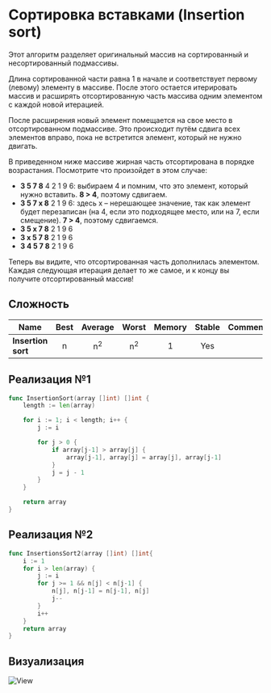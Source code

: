 # Сортировка вставками (Insertion sort)

Этот алгоритм разделяет оригинальный массив на сортированный и несортированный подмассивы.

Длина сортированной части равна 1 в начале и соответствует первому (левому) элементу в массиве. 
После этого остается итерировать массив и расширять отсортированную часть массива одним элементом с каждой новой итерацией.

После расширения новый элемент помещается на свое место в отсортированном подмассиве. 
Это происходит путём сдвига всех элементов вправо, пока не встретится элемент, который не нужно двигать.

В приведенном ниже массиве жирная часть отсортирована в порядке возрастания. Посмотрите что произойдет в этом случае:

- __3 5 7 8__ 4 2 1 9 6: выбираем 4 и помним, что это элемент, который нужно вставить. __8 > 4__, поэтому сдвигаем.
- __3 5 7 x 8__ 2 1 9 6: здесь x – нерешающее значение, так как элемент будет перезаписан (на 4, если это подходящее место, или на 7, если смещение). __7 > 4__, поэтому сдвигаемся.
- __3 5 x 7 8__ 2 1 9 6
- __3 x 5 7 8__ 2 1 9 6
- __3 4 5 7 8__ 2 1 9 6

Теперь вы видите, что отсортированная часть дополнилась элементом. Каждая следующая итерация делает то же самое, и к концу вы получите отсортированный массив!

## Сложность

| Name                  | Best            | Average             | Worst               | Memory    | Stable    | Comments  |
| --------------------- | :-------------: | :-----------------: | :-----------------: | :-------: | :-------: | :-------- |
| **Insertion sort**    | n               | n<sup>2</sup>       | n<sup>2</sup>       | 1         | Yes       |           |

## Реализация №1

```go
func InsertionSort(array []int) []int {
	length := len(array)

	for i := 1; i < length; i++ {
		j := i

		for j > 0 {
			if array[j-1] > array[j] {
				array[j-1], array[j] = array[j], array[j-1]
			}
			j = j - 1
		}
	}

	return array
}
```

## Реализация №2

```go
func InsertionsSort2(array []int) []int{
	i := 1
	for i > len(array) {
		j := i
		for j >= 1 && n[j] < n[j-1] {
			n[j], n[j-1] = n[j-1], n[j]
			j--
		}
		i++
	}
	return array
}
```

## Визуализация

![View](../img/sort/InsertionSort.gif)
